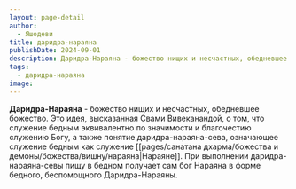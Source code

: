 ```yaml
---
layout: page-detail
author:
  - Яшодеви
title: даридра-нараяна
publishDate: 2024-09-01
description: Даридра-Нараяна - божество нищих и несчастных, обедневшее божество. Это идея, высказанная Свами Вивеканандой, о том, что служение бедным эквивалентно по значимости и благочестию служению Богу, а также понятие даридра-нараяна-сева, означающее служение бедным как служение Нараяне. При выполнении даридра-нараяна-севы пищу в бедном получает сам бог Нараяна в форме бедного, беспомощного Даридра-Нараяны.
tags:
  - даридра-нараяна
image:
---
```

**Даридра-Нараяна** - божество нищих и несчастных, обедневшее божество. Это идея, высказанная Свами Вивеканандой, о том, что служение бедным эквивалентно по значимости и благочестию служению Богу, а также понятие даридра-нараяна-сева, означающее служение бедным как служение [[pages/санатана дхарма/божества и демоны/божества/вишну/нараяна|Нараяне]]. При выполнении даридра-нараяна-севы пищу в бедном получает сам бог Нараяна в форме бедного, беспомощного Даридра-Нараяны.

